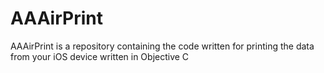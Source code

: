 # AAAirPrint
AAAirPrint is a repository containing the code written for printing the data from your iOS device written in Objective C
